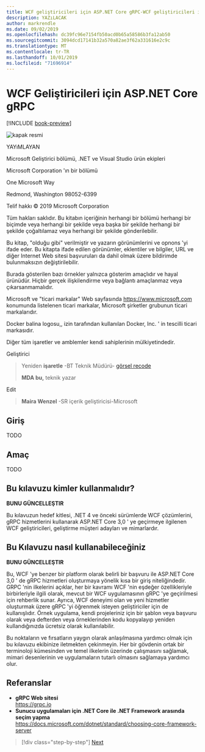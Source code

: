 ```yaml
---
title: WCF geliştiricileri için ASP.NET Core gRPC-WCF geliştiricileri için gRPC
description: YAZıLACAK
author: markrendle
ms.date: 09/02/2019
ms.openlocfilehash: dc39fc96e7154fb50acd0b65a58586b3fa12ab50
ms.sourcegitcommit: 3094dcd17141b32a570a82ae3f62a331616e2c9c
ms.translationtype: MT
ms.contentlocale: tr-TR
ms.lasthandoff: 10/01/2019
ms.locfileid: "71696914"
---
```

# <a name="aspnet-core-grpc-for-wcf-developers"></a>WCF Geliştiricileri için ASP.NET Core gRPC

[!INCLUDE [book-preview](../../../includes/book-preview.md)]

![kapak resmi](./media/cover.png)

YAYıMLAYAN

Microsoft Geliştirici bölümü, .NET ve Visual Studio ürün ekipleri

Microsoft Corporation 'ın bir bölümü

One Microsoft Way

Redmond, Washington 98052-6399

Telif hakkı © 2019 Microsoft Corporation

Tüm hakları saklıdır. Bu kitabın içeriğinin herhangi bir bölümü herhangi bir biçimde veya herhangi bir şekilde veya başka bir şekilde herhangi bir şekilde çoğaltılamaz veya herhangi bir şekilde gönderilebilir.

Bu kitap, "olduğu gibi" verilmiştir ve yazarın görünümlerini ve opnons 'yi ifade eder. Bu kitapta ifade edilen görünümler, eklentiler ve bilgiler, URL ve diğer Internet Web sitesi başvuruları da dahil olmak üzere bildirimde bulunmaksızın değiştirilebilir.

Burada gösterilen bazı örnekler yalnızca gösterim amaçlıdır ve hayal ürünüdür. Hiçbir gerçek ilişkilendirme veya bağlantı amaçlanmaz veya çıkarsanmamalıdır.

Microsoft ve "ticari markalar" Web sayfasında https://www.microsoft.com konumunda listelenen ticari markalar, Microsoft şirketler grubunun ticari markalarıdır.

Docker balina logosu,, izin tarafından kullanılan Docker, Inc. ' in tescilli ticari markasıdır.

Diğer tüm işaretler ve amblemler kendi sahiplerinin mülkiyetindedir.

Geliştirici

> Yeniden **işaretle** -BT Teknik Müdürü- [görsel recode](https://visualrecode.com)
>
> **MDA bu,** teknik yazar

Edit

> **Maira Wenzel** -SR içerik geliştiricisi-Microsoft

## <a name="introduction"></a>Giriş

TODO

## <a name="purpose"></a>Amaç

TODO

## <a name="who-should-use-this-guide"></a>Bu kılavuzu kimler kullanmalıdır?

**BUNU GÜNCELLEŞTIR**

Bu kılavuzun hedef kitlesi, .NET 4 ve önceki sürümlerde WCF çözümlerini, gRPC hizmetlerini kullanarak ASP.NET Core 3,0 ' ye geçirmeye ilgilenen WCF geliştiricileri, geliştirme müşteri adayları ve mimarlardır.

## <a name="how-you-can-use-this-guide"></a>Bu Kılavuzu nasıl kullanabileceğiniz

**BUNU GÜNCELLEŞTIR**

Bu, WCF 'ye benzer bir platform olarak belirli bir başvuru ile ASP.NET Core 3,0 ' de gRPC hizmetleri oluşturmaya yönelik kısa bir giriş niteliğindedir. GRPC 'nin ilkelerini açıklar, her bir kavramı WCF 'nin eşdeğer özellikleriyle birbirleriyle ilgili olarak, mevcut bir WCF uygulamasının gRPC 'ye geçirilmesi için rehberlik sunar. Ayrıca, WCF deneyimi olan ve yeni hizmetler oluşturmak üzere gRPC 'yi öğrenmek isteyen geliştiriciler için de kullanışlıdır. Örnek uygulama, kendi projeleriniz için bir şablon veya başvuru olarak veya defterden veya örneklerinden kodu kopyalayıp yeniden kullandığınızda ücretsiz olarak kullanılabilir.

Bu noktaların ve fırsatların yaygın olarak anlaşılmasına yardımcı olmak için bu kılavuzu ekibinize iletmekten çekinmeyin. Her bir gövdenin ortak bir terminoloji kümesinden ve temel ilkelerin üzerinde çalışmasını sağlamak, mimari desenlerinin ve uygulamaların tutarlı olmasını sağlamaya yardımcı olur.

## <a name="references"></a>Referanslar

- **gRPC Web sitesi**  
  <https://grpc.io>
- **Sunucu uygulamaları için .NET Core ile .NET Framework arasında seçim yapma**  
  <https://docs.microsoft.com/dotnet/standard/choosing-core-framework-server>

>[!div class="step-by-step"]
>[Next](introduction.md)
